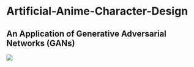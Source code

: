 # Artificial-Anime-Character-Design
## An Application of Generative Adversarial Networks (GANs)
![](anime_DCGAN.gif)
